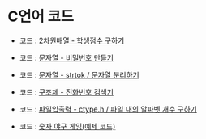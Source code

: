 ﻿# C언어 코드

- 코드 : [2차원배열 - 학생점수 구하기](./two_array.c)
- 코드 : [문자열 - 비밀번호 만들기](./password.c)
- 코드 : [문자열 - strtok / 문자열 분리하기](./strtok.c)
- 코드 : [구조체 - 전화번호 검색기](./search_number.c)
- 코드 : [파일입출력 - ctype.h / 파일 내의 알파벳 개수 구하기](./ctype.c)

- 코드 : [숫자 야구 게임(예제 코드)](./baseball)